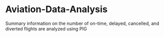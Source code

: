 # Aviation-Data-Analysis
Summary information on the number of on-time, delayed, cancelled, and diverted flights are analyzed using PIG
